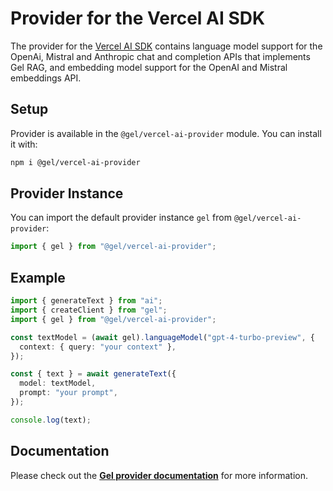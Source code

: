 # Provider for the Vercel AI SDK

The provider for the [Vercel AI SDK](https://sdk.vercel.ai/docs) contains
language model support for the OpenAi, Mistral and Anthropic chat and completion
APIs that implements Gel RAG, and embedding model support for the OpenAI and
Mistral embeddings API.

## Setup

Provider is available in the `@gel/vercel-ai-provider` module. You can install
it with:

```bash
npm i @gel/vercel-ai-provider
```

## Provider Instance

You can import the default provider instance `gel` from `@gel/vercel-ai-provider`:

```ts
import { gel } from "@gel/vercel-ai-provider";
```

## Example

```ts
import { generateText } from "ai";
import { createClient } from "gel";
import { gel } from "@gel/vercel-ai-provider";

const textModel = (await gel).languageModel("gpt-4-turbo-preview", {
  context: { query: "your context" },
});

const { text } = await generateText({
  model: textModel,
  prompt: "your prompt",
});

console.log(text);
```

## Documentation

Please check out the **[Gel provider documentation](https://docs.geldata.com/ai/vercel_ai_sdk_provider)** for more information.
